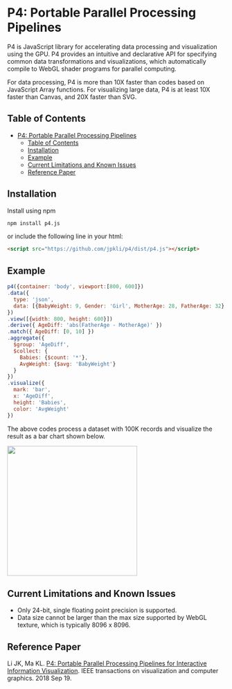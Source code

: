 # P4: Portable Parallel Processing Pipelines

P4 is JavaScript library for accelerating data processing and visualization using the GPU. P4 provides an intuitive and declarative API for specifying common data transformations and visualizations, which automatically compile to WebGL shader programs for parallel computing.

For data processing, P4 is more than 10X faster than codes based on JavaScript Array functions. For visualizing large data, P4 is at least 10X faster than Canvas, and 20X faster than SVG.

## Table of Contents
- [P4: Portable Parallel Processing Pipelines](#p4-portable-parallel-processing-pipelines)
  - [Table of Contents](#table-of-contents)
  - [Installation](#installation)
  - [Example](#example)
  - [Current Limitations and Known Issues](#current-limitations-and-known-issues)
  - [Reference Paper](#reference-paper)


## Installation

Install using npm
```bash
npm install p4.js
```

or include the following line in your html:
```html
<script src="https://github.com/jpkli/p4/dist/p4.js"></script>
```

## Example


```javascript
p4({container: 'body', viewport:[800, 600]})
.data({
  type: 'json',
  data: [{BabyWeight: 9, Gender: 'Girl', MotherAge: 28, FatherAge: 32}, ...]
})
.view([{width: 800, height: 600}])
.derive({ AgeDiff: 'abs(FatherAge - MotherAge)' })
.match({ AgeDiff: [0, 10] })
.aggregate({
  $group: 'AgeDiff',
  $collect: {
    Babies: {$count: '*'},
    AvgWeight: {$avg: 'BabyWeight'}
  }
})
.visualize({
  mark: 'bar',
  x: 'AgeDiff',
  height: 'Babies',
  color: 'AvgWeight'
})
```
The above codes process a dataset with 100K records and visualize the result as a bar chart shown below.

<img width=300 src="https://jpkli.github.io/demos/p4/images/colorbars.png">

## Current Limitations and Known Issues
 - Only 24-bit, single floating point precision is supported.
 - Data size cannot be larger than the max size supported by WebGL texture, which is typically 8096 x 8096.

## Reference Paper

Li JK, Ma KL. [P4: Portable Parallel Processing Pipelines for Interactive Information Visualization](https://ieeexplore.ieee.org/abstract/document/8468065). IEEE transactions on visualization and computer graphics. 2018 Sep 19.